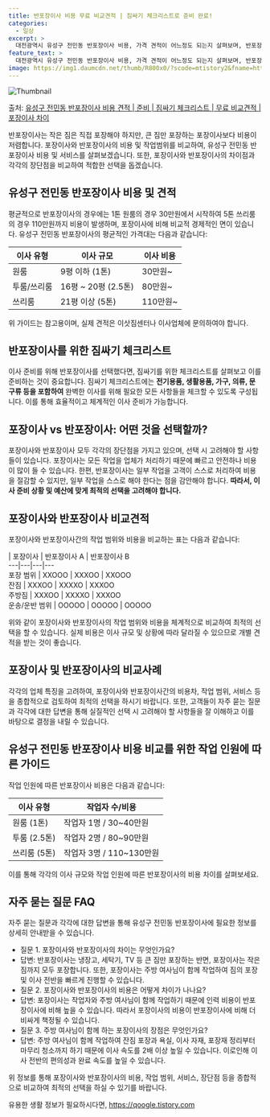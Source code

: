 ```yaml
---
title: 반포장이사 비용 무료 비교견적 | 짐싸기 체크리스트로 준비 완료!
categories:
  - 일상
excerpt: >
  대전광역시 유성구 전민동 반포장이사 비용, 가격 견적이 어느정도 되는지 살펴보며, 반포장이사를 준비함에 있어 짐싸기 준비 체크리스트가 무엇인지 보겠습니다. 마지막으로 포장이사와 차이점을 통해 무료 비교견적으로 어떤 것이 더 합리적인 선택인지 공유 드립니다.유성구 전민동 포장이사 견적 샘플 보기 👈 클릭유성구 전민동 포장이사 가격 살펴보기 👈 클릭유성구 전민동 반포장이사 평균 이사 비용평수유성구 전민동 평균 이사 비용원룸 이사9평 이하 (1톤)30만원~투룸/쓰리룸 이사16평 ~ 20평 (2.5톤)80만원~쓰리룸 이사21평 (5톤) ~110만원~우리집 무료 이사견적 받기 👈 클릭포장 vs 반포장: 가장 큰 차이점은?포장은 모든 작업을 업체가 맡아 처리하는 반면, 반포장은 일부 작업을 고객이 스스로 처리..
feature_text: >
  대전광역시 유성구 전민동 반포장이사 비용, 가격 견적이 어느정도 되는지 살펴보며, 반포장이사를 준비함에 있어 짐싸기 준비 체크리스트가 무엇인지 보겠습니다. 마지막으로 포장이사와 차이점을 통해 무료 비교견적으로 어떤 것이 더 합리적인 선택인지 공유 드립니다.유성구 전민동 포장이사 견적 샘플 보기 👈 클릭유성구 전민동 포장이사 가격 살펴보기 👈 클릭유성구 전민동 반포장이사 평균 이사 비용평수유성구 전민동 평균 이사 비용원룸 이사9평 이하 (1톤)30만원~투룸/쓰리룸 이사16평 ~ 20평 (2.5톤)80만원~쓰리룸 이사21평 (5톤) ~110만원~우리집 무료 이사견적 받기 👈 클릭포장 vs 반포장: 가장 큰 차이점은?포장은 모든 작업을 업체가 맡아 처리하는 반면, 반포장은 일부 작업을 고객이 스스로 처리..
image: https://img1.daumcdn.net/thumb/R800x0/?scode=mtistory2&fname=https%3A%2F%2Fblog.kakaocdn.net%2Fdn%2F9sU6b%2FbtsHee9BPhV%2FK9wlHwtKknXjbkQ8sVqjTK%2Fimg.webp
---
```


![Thumbnail](https://img1.daumcdn.net/thumb/R800x0/?scode=mtistory2&fname=https%3A%2F%2Fblog.kakaocdn.net%2Fdn%2F9sU6b%2FbtsHee9BPhV%2FK9wlHwtKknXjbkQ8sVqjTK%2Fimg.webp)

<p>출처: <a href="https://qoogle.tistory.com/9700" rel="dofollow">유성구 전민동 반포장이사 비용 견적 | 준비 | 짐싸기 체크리스트 | 무료 비교견적 | 포장이사 차이</a> </p>

반포장이사는 작은 짐은 직접 포장해야 하지만, 큰 짐만 포장하는 포장이사보다 비용이 저렴합니다. 포장이사와 반포장이사의 비용 및 작업범위를
비교하여, 유성구 전민동 반포장이사 비용 및 서비스를 살펴보겠습니다. 또한, 포장이사와 반포장이사의 차이점과 각각의 장단점을 비교하여 적합한
선택을 돕겠습니다.

## 유성구 전민동 반포장이사 비용 및 견적

평균적으로 반포장이사의 경우에는 1톤 원룸의 경우 30만원에서 시작하여 5톤 쓰리룸의 경우 110만원까지 비용이 발생하며, 포장이사에 비해
비교적 경제적인 면이 있습니다. 유성구 전민동 반포장이사의 평균적인 가격대는 다음과 같습니다:

이사 유형 | 이사 규모 | 이사 비용  
---|---|---  
원룸 | 9평 이하 (1톤) | 30만원~  
투룸/쓰리룸 | 16평 ~ 20평 (2.5톤) | 80만원~  
쓰리룸 | 21평 이상 (5톤) | 110만원~  
  
위 가이드는 참고용이며, 실제 견적은 이삿짐센터나 이사업체에 문의하여야 합니다.

## 반포장이사를 위한 짐싸기 체크리스트

이사 준비를 위해 반포장이사를 선택했다면, 짐싸기를 위한 체크리스트를 살펴보고 이를 준비하는 것이 중요합니다. 짐싸기 체크리스트에는
**전기용품, 생활용품, 가구, 의류, 문구류 등을 포함하여** 완벽한 이사를 위해 필요한 모든 사항들을 체크할 수 있도록 구성됩니다. 이를
통해 효율적이고 체계적인 이사 준비가 가능합니다.

## 포장이사 vs 반포장이사: 어떤 것을 선택할까?

포장이사와 반포장이사 모두 각각의 장단점을 가지고 있으며, 선택 시 고려해야 할 사항들이 있습니다. 포장이사는 모든 작업을 업체가 처리하기
때문에 빠르고 안전하나 비용이 많이 들 수 있습니다. 한편, 반포장이사는 일부 작업을 고객이 스스로 처리하여 비용을 절감할 수 있지만, 일부
작업을 스스로 해야 한다는 점을 감안해야 합니다. **따라서, 이사 준비 상황 및 예산에 맞게 최적의 선택을 고려해야 합니다.**

## 포장이사와 반포장이사 비교견적

포장이사와 반포장이사간의 작업 범위와 비용을 비교하는 표는 다음과 같습니다:

| 포장이사 | 반포장이사 A | 반포장이사 B  
---|---|---|---  
포장 범위 | XXOOO | XXXOO | XXOOO  
잔짐 | XXXOO | XXXXO | XXXOO  
주방짐 | XXXOO | XXXXO | XXXOO  
운송/운반 범위 | OOOOO | OOOOO | OOOOO  
  
위와 같이 포장이사와 반포장이사의 작업 범위와 비용을 체계적으로 비교하여 최적의 선택을 할 수 있습니다. 실제 비용은 이사 규모 및 상황에
따라 달라질 수 있으므로 개별 견적을 받는 것이 좋습니다.

## 포장이사 및 반포장이사의 비교사례

각각의 업체 특징을 고려하여, 포장이사와 반포장이사간의 비용차, 작업 범위, 서비스 등을 종합적으로 검토하여 최적의 선택을 하시기 바랍니다.
또한, 고객들이 자주 묻는 질문과 각각에 대한 답변을 통해 실질적인 선택 시 고려해야 할 사항들을 잘 이해하고 이를 바탕으로 결정을 내릴 수
있습니다.

## 유성구 전민동 반포장이사 비용 비교를 위한 작업 인원에 따른 가이드

작업 인원에 따른 반포장이사 비용은 다음과 같습니다:

이사 유형 | 작업자 수/비용  
---|---  
원룸 (1톤) | 작업자 1명 / 30~40만원  
투룸 (2.5톤) | 작업자 2명 / 80~90만원  
쓰리룸 (5톤) | 작업자 3명 / 110~130만원  
  
이를 통해 각각의 이사 규모와 작업 인원에 따른 반포장이사의 비용 차이를 살펴보세요.

## 자주 묻는 질문 FAQ

자주 묻는 질문과 각각에 대한 답변을 통해 유성구 전민동 반포장이사에 필요한 정보를 상세히 안내받을 수 있습니다.

  * 질문 1. 포장이사와 반포장이사의 차이는 무엇인가요?
  * 답변: 반포장이사는 냉장고, 세탁기, TV 등 큰 짐만 포장하는 반면, 포장이사는 작은 짐까지 모두 포장합니다. 또한, 포장이사는 주방 여사님이 함께 작업하여 짐의 포장 및 이사 전반을 빠르게 진행할 수 있습니다.
  * 질문 2. 포장이사와 반포장이사의 비용은 어떻게 차이가 나나요?
  * 답변: 포장이사는 작업자와 주방 여사님이 함께 작업하기 때문에 인력 비용이 반포장이사에 비해 높을 수 있습니다. 따라서 포장이사의 비용이 반포장이사에 비해 더 비싸게 책정될 수 있습니다.
  * 질문 3. 주방 여사님이 함께 하는 포장이사의 장점은 무엇인가요?
  * 답변: 주방 여사님이 함께 작업하여 잔짐 포장과 욕실, 이사 자재, 포장재 정리부터 마무리 청소까지 하기 때문에 이사 속도를 2배 이상 높일 수 있습니다. 이로인해 이사 전반의 편의성과 완료 속도를 높일 수 있습니다.

위 정보를 통해 포장이사와 반포장이사의 비용, 작업 범위, 서비스, 장단점 등을 종합적으로 비교하여 최적의 선택을 하실 수 있기를 바랍니다.

 

유용한 생활 정보가 필요하시다면, <a href="https://qoogle.tistory.com" rel="dofollow">https://qoogle.tistory.com</a>


